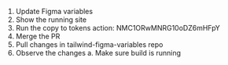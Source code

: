 1. Update Figma variables
2. Show the running site
3. Run the copy to tokens action: NMC1ORwMNRG10oDZ6mHFpY
4. Merge the PR
5. Pull changes in tailwind-figma-variables repo
6. Observe the changes
  a. Make sure build is running

